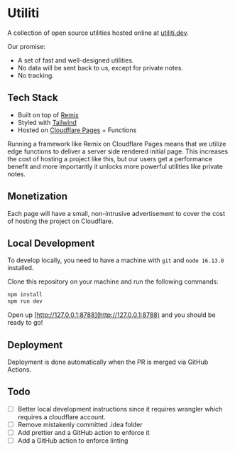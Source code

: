 # Utiliti

A collection of open source utilities hosted online at [utiliti.dev](https://utiliti.dev).

Our promise:
 - A set of fast and well-designed utilities.
 - No data will be sent back to us, except for private notes.
 - No tracking.

## Tech Stack
- Built on top of [Remix](https://remix.run)
- Styled with [Tailwind](https://tailwindcss.com/)
- Hosted on [Cloudflare Pages](https://pages.cloudflare.com/) + Functions

Running a framework like Remix on Cloudflare Pages means that we utilize edge functions to deliver a server side rendered initial page. This increases the cost of hosting a project like this, but our users get a performance benefit and more importantly it unlocks more powerful utilities like private notes. 

## Monetization

Each page will have a small, non-intrusive advertisement to cover the cost of hosting the project on Cloudflare.

## Local Development
 
To develop locally, you need to have a machine with `git` and `node 16.13.0` installed.

Clone this repository on your machine and run the following commands:

```sh
npm install
npm run dev
```

Open up [http://127.0.0.1:8788](http://127.0.0.1:8788) and you should be ready to go!

## Deployment

Deployment is done automatically when the PR is merged via GitHub Actions.

## Todo
 - [ ] Better local development instructions since it requires wrangler which requires a cloudflare account.
 - [ ] Remove mistakenly committed .idea folder
 - [ ] Add prettier and a GitHub action to enforce it
 - [ ] Add a GitHub action to enforce linting
